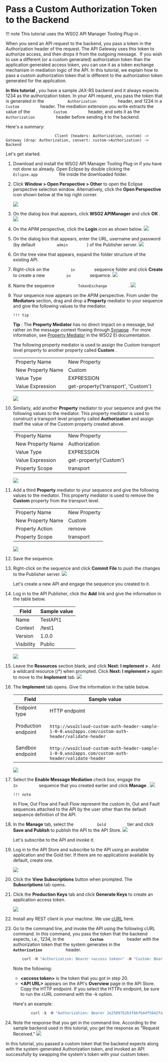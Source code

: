 # Pass a Custom Authorization Token to the Backend

!!! note
This tutorial uses the WSO2 API Manager Tooling Plug-in .


When you send an API request to the backend, you pass a token in the Authorization header of the request. The API Gateway uses this token to authorize access, and then drops it from the outgoing message.  If you wish to use a different (or a custom generated) authorization token than the application generated access token, you can use it as a token exchange mechanism in mediation logic of the API. In this tutorial, we explain how to pass a custom authorization token that is different to the authorization token generated for the application.

**In this tutorial** , you have a sample JAX-RS backend and it always expects 1234 as the authorization token. In your API request, you pass the token that is generated in the `           Authorization          ` header, and 1234 in a `           Custom          ` header. The mediation extension you write extracts the value of the `           Custom          ` header, and sets it as the `           Authorization          ` header before sending it to the backend.

Here's a summary:

`                       Client (headers: Authorization, custom) ->            Gateway (drop: Authorization, convert: custom->Authorization) -> Backend                     `

Let's get started.

1.  Download and install the WSO2 API Manager Tooling Plug-in if you have not done so already. Open Eclipse by double clicking the `           Eclipse.app          ` file inside the downloaded folder.

2.  Click **Window &gt; Open Perspective &gt; Other** to open the Eclipse perspective selection window. Alternatively, click the **Open Perspective** icon shown below at the top right corner.

    ![](attachments/103332633/103332619.png)

3.  On the dialog box that appears, click **WSO2 APIManager** and click **OK** .
    ![](attachments/103332633/103332618.png)
4.  On the APIM perspective, click the **Login** icon as shown below.
    ![](attachments/103332633/103332624.png)
5.  On the dialog box that appears, enter the URL, username and password (by default `          admin         ` ) of the Publisher server.
    ![](attachments/103332633/103332623.png)
6.  On the tree view that appears, expand the folder structure of the existing API.
7.  Right-click on the `          in         ` sequence folder and click **Create** to create a new `          in         ` sequence.
    ![](attachments/103332633/103332622.png)
8.  Name the sequence `           TokenExchange          ` .
    ![](attachments/103332633/103332621.png)

9.  Your sequence now appears on the APIM perspective. From under the **Mediators** section, drag and drop a **Property** mediator to your sequence and give the following values to the mediator.

        !!! tip
    **Tip** : The **Property Mediator** has no direct impact on a message, but rather on the message context flowing through [Synapse](https://docs.wso2.com/display/EI611/Synapse+Configuration+Reference) . For more information, see [Property Mediator](https://docs.wso2.com/display/EI611/Property+Mediator) in the WSO2 EI documentation.


    The following property mediator is used to assign the Custom transport level property to another property called **Custom** .

    |                   |                                     |
    |-------------------|-------------------------------------|
    | Property Name     | New Property                        |
    | New Property Name | Custom                              |
    | Value Type        | EXPRESSION                          |
    | Value Expression  | get-property('transport', 'Custom') |

    ![](attachments/103332633/103332620.png)

10. Similarly, add another **Property** mediator to your sequence and give the following values to the mediator. This property mediator is used to construct a transport level property called **Authorization** and assign itself the value of the Custom property created above.

    |                   |                        |
    |-------------------|------------------------|
    | Property Name     | New Property           |
    | New Property Name | Authorization          |
    | Value Type        | EXPRESSION             |
    | Value Expression  | get-property('Custom') |
    | Property Scope    | transport              |

    ![](attachments/103332633/103332629.png)

11. Add a third **Property** mediator to your sequence and give the following values to the mediator. This property mediator is used to remove the **Custom** property from the transport level.

    |                   |              |
    |-------------------|--------------|
    | Property Name     | New Property |
    | New Property Name | Custom       |
    | Property Action   | remove       |
    | Property Scope    | transport    |

    ![](attachments/103332633/103332628.png)

12. Save the sequence.

13. Right-click on the sequence and click **Commit File** to push the changes to the Publisher server.
    ![](attachments/103332633/103332627.png)

    Let's create a new API and engage the sequence you created to it.

14. Log in to the API Publisher, click the **Add** link and give the information in the table below.

    | Field      | Sample value |
    |------------|--------------|
    | Name       | TestAPI1     |
    | Context    | /test1       |
    | Version    | 1.0.0        |
    | Visibility | Public       |

    ![](attachments/103332633/103332617.png)

15. Leave the **Resources** section blank, and click **Next: I** **mplement &gt;** . Add a wildcard resource (/\*) when prompted. Click **Next: I** **mplement &gt;** again to move to the **Implement** tab.
    ![](attachments/103332633/103332616.png)

16. The **Implement** tab opens. Give the information in the table below.

    | Field               | Sample value                                                                                                                                                       |
    |---------------------|--------------------------------------------------------------------------------------------------------------------------------------------------------------------|
    | Endpoint type       | HTTP endpoint                                                                                                                                                      |
    | Production endpoint | `                                 http://wso2cloud-custom-auth-header-sample-1-0-0.wso2apps.com/custom-auth-header/validate-header                               ` |
    | Sandbox endpoint    | `                               http://wso2cloud-custom-auth-header-sample-1-0-0.wso2apps.com/custom-auth-header/validate-header                             `     |

    ![](attachments/103332633/103332615.png)

17. Select the **Enable Message Mediation** check box, engage the `           In          ` sequence that you created earlier and click **Manage** .
    ![](attachments/103332633/103332614.png)

        !!! note
    In Flow, Out Flow and Fault Flow represent the custom In, Out and Fault sequences attached to the API by the user other than the default sequence definition of the API.


18. In the **Manage** tab, select the `           Gold          ` tier and click **Save and Publish** to publish the API to the API Store.
    ![](attachments/103332633/103332613.png)

    Let's subscribe to the API and invoke it.

19. Log in to the API Store and subscribe to the API using an available application and the Gold tier. If there are no applications available by default, create one.

    ![](attachments/103332633/103332612.png)

20. Click the **View Subscriptions** button when prompted. The **Subscriptions** tab opens.

21. Click the **Production Keys** tab and click **Generate Keys** to create an application access token.

    ![](attachments/103332633/103332611.png)

22. Install any REST client in your machine. We use [cURL](http://curl.haxx.se/download.html) here.

23. Go to the command line, and invoke the API using the following cURL command. In this command, you pass the token that the backend expects, i.e., 1234, in the **`            Custom           `** header with the authorization token that the system generates in the **`            Authorization           `** header.

    ``` java
        curl -H "Authorization: Bearer <access token>" -H "Custom: Bearer 1234" <API URL>
    ```

    Note the following:

    -   **&lt;access token&gt;** is the token that you got in step 20.
    -   **&lt;API URL&gt;** appears on the API's **Overview** page in the API Store. Copy the HTTP endpoint. If you select the HTTPs endpoint, be sure to run the cURL command with the -k option.

    Here's an example:

    ``` java
            curl -k -H "Authorization: Bearer 2e25097b2b3fbbfb44f5642fa8a495a1" -H "Custom: Bearer 1234" https://localhost:8243/test/1.0.0
    ```

24. Note the response that you get in the command line. According to the sample backend used in this tutorial, you get the response as "Request Received."
    ![](attachments/103332633/103332630.png)

In this tutorial, you passed a custom token that the backend expects along with the system-generated Authorization token, and invoked an API successfully by swapping the system's token with your custom token.
